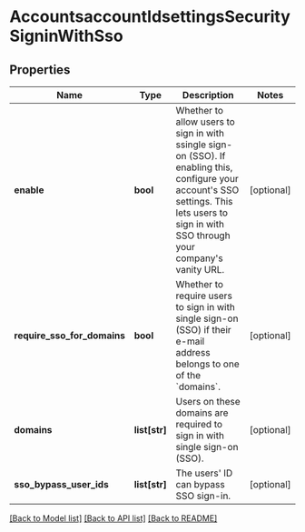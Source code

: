 # AccountsaccountIdsettingsSecuritySigninWithSso

## Properties
Name | Type | Description | Notes
------------ | ------------- | ------------- | -------------
**enable** | **bool** | Whether to allow users to sign in with ssingle sign-on (SSO). If enabling this, configure your account&#x27;s SSO settings. This lets users to sign in with SSO through your company&#x27;s vanity URL. | [optional] 
**require_sso_for_domains** | **bool** | Whether to require users to sign in with single sign-on (SSO) if their e-mail address belongs to one of the &#x60;domains&#x60;. | [optional] 
**domains** | **list[str]** | Users on these domains are required to sign in with single sign-on (SSO).  | [optional] 
**sso_bypass_user_ids** | **list[str]** | The users&#x27; ID can bypass SSO sign-in. | [optional] 

[[Back to Model list]](../README.md#documentation-for-models) [[Back to API list]](../README.md#documentation-for-api-endpoints) [[Back to README]](../README.md)

